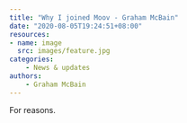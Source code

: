 ```yaml
---
title: "Why I joined Moov - Graham McBain"
date: "2020-08-05T19:24:51+08:00"
resources:
- name: image
  src: images/feature.jpg
categories: 
    - News & updates
authors: 
    - Graham McBain
---
```


For reasons.